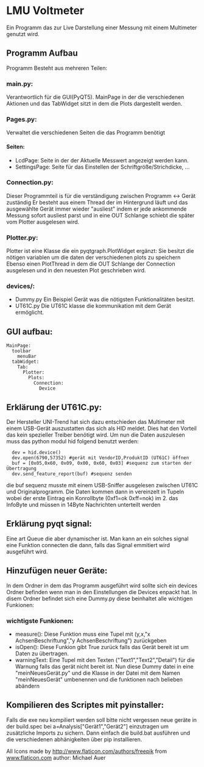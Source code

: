 # LMU Voltmeter
Ein Programm das zur Live Darstellung einer Messung mit einem Multimeter genutzt wird.

## Programm Aufbau
Programm Besteht aus mehreren Teilen:

### main.py:
  Verantwortlich für die GUI(PyQT5).
  MainPage in der die verschiedenen Aktionen und das TabWidget sitzt in dem die Plots dargestellt werden.

### Pages.py:
Verwaltet die verschiedenen Seiten die das Programm benötigt

#### Seiten:
* LcdPage: Seite in der der Aktuelle Messwert angezeigt werden kann.
* SettingsPage: Seite für das Einstellen der Schriftgröße/Strichdicke, ...

### Connection.py:
  Dieser Programmteil is für die verständigung zwischen Programm <-> Gerät zuständig
  Er besteht aus einem Thread der im Hintergrund läuft und das ausgewählte Gerät immer wieder "ausliest" indem er jede ankommende Messung sofort ausliest parst und in eine OUT Schlange schiebt die später vom Plotter ausgelesen wird.

### Plotter.py:
  Plotter ist eine Klasse die ein pyqtgraph.PlotWidget ergänzt:
  Sie besitzt die nötigen variablen um die daten der verschiedenen plots zu speichern
  Ebenso einen PlotThread in dem die OUT Schlange der Connection ausgelesen und in den neuesten Plot geschrieben wird.

### devices/:
* Dummy.py Ein Beispiel Gerät was die nötigsten Funktionalitäten besitzt.
* UT61C.py Die UT61C klasse die kommunikation mit dem Gerät ermöglicht.


## GUI aufbau:
```
MainPage:
  toolbar
    menuBar
  tabWidget:
    Tab:
      Plotter:
        Plots:
          Connection:
            Device  
```

## Erklärung der UT61C.py:
Der Hersteller UNI-Trend hat sich dazu entschieden das Multimeter mit einem USB-Gerät auszustatten das sich als HID meldet. Dies hat den Vorteil das kein spezieller Treiber benötigt wird. Um nun die Daten auszulesen muss das python modul hid folgend benutzt werden:

```
  dev = hid.device()
  dev.open(6790,57352) #gerät mit VendorID,ProduktID (UT61C) öffnen
  buf = [0x05,0x60, 0x09, 0x00, 0x60, 0x03] #sequenz zum starten der Übertragung
  dev.send_feature_report(buf) #sequenz senden
```
die buf sequenz musste mit einem USB-Sniffer ausgelesen zwischen UT61C und Originalprogramm.
Die Daten kommen dann in vereinzelt in Tupeln wobei der erste Eintrag ein Konrollbyte (0xf1=ok 0xff=nok) im 2. das InfoByte und müssen in 14Byte Nachrichten unterteilt werden 	


## Erklärung pyqt signal:
  Eine art Queue die aber dynamischer ist. Man kann an ein solches signal eine Funktion connecten die dann,
  falls das Signal emmitiert wird ausgeführt wird.


## Hinzufügen neuer Geräte:
  In dem Ordner in dem das Programm ausgeführt wird sollte sich ein devices Ordner befinden wenn man in den Einstellungen die Devices enpackt hat.
  In disem Ordner befindet sich eine Dummy.py diese beinhaltet alle wichtigen Funkionen:

### wichtigste Funkionen:
* measure(): Diese Funktion muss eine Tupel mit (y,x,"x AchsenBeschriftung","y AchsenBeschriftung") zurückgeben
* isOpen(): Diese Funkion gibt True zurück falls das Gerät bereit ist um Daten zu übertragen.
* warningText: Eine Tupel mit den Texten ("Text1","Text2","Detail") für die Warnung falls das gerät nicht bereit ist.
  Nun diese Dummy datei in eine "meinNeuesGerät.py" und die Klasse in der Datei mit dem Namen "meinNeuesGerät" umbenennen und die funktionen nach belieben abändern

## Kompilieren des Scriptes mit pyinstaller:
Falls die exe neu kompiliert werden soll bitte nicht vergessen neue geräte in der build.spec bei a=Analysis["Gerät1","Gerät2"] einzutragen um zusätzliche Imports zu sichern. Dann einfach die build.bat ausführen und die verschiedenen abhänigkeiten über pip installieren.



All Icons made by http://www.flaticon.com/authors/freepik from www.flaticon.com
author: Michael Auer
